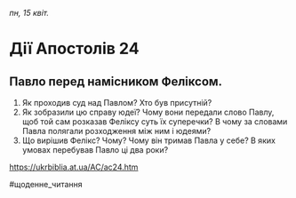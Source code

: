 
_пн, 15 квіт._

# Дії Апостолів 24

## Павло перед намісником Феліксом.
1. Як проходив суд над Павлом? Хто був присутній?
2. Як зобразили цю справу юдеї? Чому вони передали слово Павлу, щоб той сам розказав Феліксу суть їх суперечки? В чому за словами Павла полягали розходження між ним і юдеями?
3. Що вирішив Фелікс? Чому? Чому він тримав Павла у себе? В яких умовах перебував Павло ці два роки?

https://ukrbiblia.at.ua/AC/ac24.htm 

#щоденне_читання
